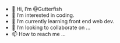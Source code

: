 - 👋 Hi, I’m @Gutterfish
- 👀 I’m interested in coding.
- 🌱 I’m currently learning front end web dev.
- 💞️ I’m looking to collaborate on ...
- 📫 How to reach me ...

<!---
Gutterfish/Gutterfish is a ✨ special ✨ repository because its `README.md` (this file) appears on your GitHub profile.
You can click the Preview link to take a look at your changes.
--->
